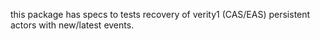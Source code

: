 this package has specs to tests recovery of verity1 (CAS/EAS) persistent actors with new/latest events.
